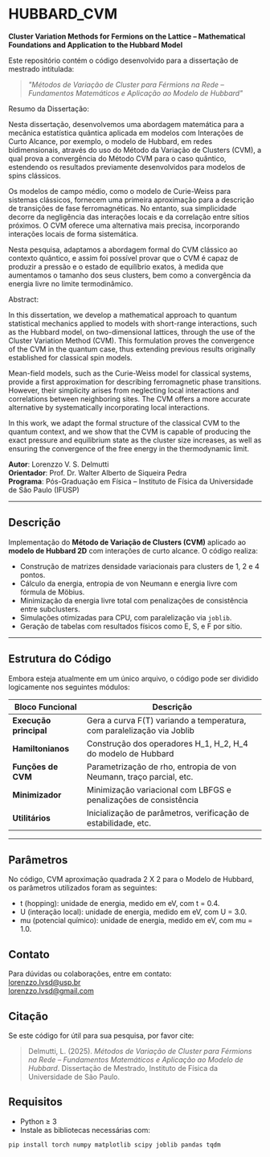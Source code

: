 # HUBBARD_CVM

**Cluster Variation Methods for Fermions on the Lattice – Mathematical Foundations and Application to the Hubbard Model**

Este repositório contém o código desenvolvido para a dissertação de mestrado intitulada:

> _"Métodos de Variação de Cluster para Férmions na Rede – Fundamentos Matemáticos e Aplicação ao Modelo de Hubbard"_

Resumo da Dissertação:

Nesta dissertação, desenvolvemos uma abordagem matemática para a mecânica estatística quântica aplicada em modelos com Interações de Curto Alcance, por exemplo, o modelo de Hubbard, em redes bidimensionais, através do uso do Método da Variação de Clusters (CVM), a qual prova a convergência do Método CVM para o caso quântico, estendendo os resultados previamente desenvolvidos para modelos de spins clássicos.

Os modelos de campo médio, como o modelo de Curie-Weiss para sistemas clássicos, fornecem uma primeira aproximação para a descrição de transições de fase ferromagnéticas. No entanto, sua simplicidade decorre da negligência das interações locais e da correlação entre sítios próximos. O CVM oferece uma alternativa mais precisa, incorporando interações locais de forma sistemática.

Nesta pesquisa, adaptamos a abordagem formal do CVM clássico ao contexto quântico, e assim foi possível provar que o CVM é capaz de produzir a pressão e o estado de equilíbrio exatos, à medida que aumentamos o tamanho dos seus clusters, bem como a convergência da energia livre no limite termodinâmico.


Abstract:

In this dissertation, we develop a mathematical approach to quantum statistical mechanics applied to models with short-range interactions, such as the Hubbard model, on two-dimensional lattices, through the use of the Cluster Variation Method (CVM). This formulation proves the convergence of the CVM in the quantum case, thus extending previous results originally established for classical spin models.

Mean-field models, such as the Curie-Weiss model for classical systems, provide a first approximation for describing ferromagnetic phase transitions. However, their simplicity arises from neglecting local interactions and correlations between neighboring sites. The CVM offers a more accurate alternative by systematically incorporating local interactions.

In this work, we adapt the formal structure of the classical CVM to the quantum context, and we show that the CVM is capable of producing the exact pressure and equilibrium state as the cluster size increases, as well as ensuring the convergence of the free energy in the thermodynamic limit.


**Autor**: Lorenzzo V. S. Delmutti  
**Orientador**: Prof. Dr. Walter Alberto de Siqueira Pedra  
**Programa**: Pós-Graduação em Física – Instituto de Física da Universidade de São Paulo (IFUSP)

---

## Descrição

Implementação do **Método de Variação de Clusters (CVM)** aplicado ao **modelo de Hubbard 2D** com interações de curto alcance. O código realiza:

- Construção de matrizes densidade variacionais para clusters de 1, 2 e 4 pontos.
- Cálculo da energia, entropia de von Neumann e energia livre com fórmula de Möbius.
- Minimização da energia livre total com penalizações de consistência entre subclusters.
- Simulações otimizadas para CPU, com paralelização via `joblib`.
- Geração de tabelas com resultados físicos como E, S, e F por sítio.

---

## Estrutura do Código

Embora esteja atualmente em um único arquivo, o código pode ser dividido logicamente nos seguintes módulos:

| Bloco Funcional              | Descrição                                                                 |
|-----------------------------|---------------------------------------------------------------------------|
| **Execução principal**       | Gera a curva F(T) variando a temperatura, com paralelização via Joblib |
| **Hamiltonianos**            | Construção dos operadores H_1, H_2, H_4 do modelo de Hubbard |
| **Funções de CVM**           | Parametrização de rho, entropia de von Neumann, traço parcial, etc. |
| **Minimizador**              | Minimização variacional com LBFGS e penalizações de consistência         |
| **Utilitários**              | Inicialização de parâmetros, verificação de estabilidade, etc.           |

---

## Parâmetros

No código, CVM aproximação quadrada 2 X 2 para o Modelo de Hubbard, os parâmetros utilizados foram as seguintes:


- t (hopping): unidade de energia, medido em eV, com t = 0.4.
- U (interação local): unidade de energia, medido em eV, com U = 3.0.
- mu (potencial químico): unidade de energia, medido em eV, com mu = 1.0.


## Contato

Para dúvidas ou colaborações, entre em contato:  
lorenzzo.lvsd@usp.br  
lorenzzo.lvsd@gmail.com



## Citação

Se este código for útil para sua pesquisa, por favor cite:

> Delmutti, L. (2025). _Métodos de Variação de Cluster para Férmions na Rede – Fundamentos Matemáticos e Aplicação ao Modelo de Hubbard_. Dissertação de Mestrado, Instituto de Física da Universidade de São Paulo.


## Requisitos

- Python ≥ 3  
- Instale as bibliotecas necessárias com:

```bash
pip install torch numpy matplotlib scipy joblib pandas tqdm

